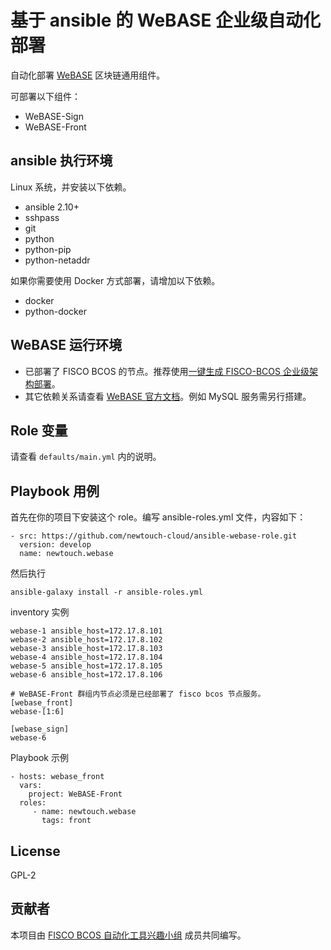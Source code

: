 基于 ansible 的 WeBASE 企业级自动化部署
=========

自动化部署 [WeBASE](https://github.com/WeBankFinTech/WeBASE) 区块链通用组件。

可部署以下组件：

* WeBASE-Sign
* WeBASE-Front

ansible 执行环境
--------------

Linux 系统，并安装以下依赖。

* ansible 2.10+
* sshpass
* git
* python
* python-pip
* python-netaddr

如果你需要使用 Docker 方式部署，请增加以下依赖。

* docker
* python-docker

WeBASE 运行环境
--------------

* 已部署了 FISCO BCOS 的节点。推荐使用[一键生成 FISCO-BCOS 企业级架构部署](https://github.com/newtouch-cloud/ansible-for-fisco-bcos)。
* 其它依赖关系请查看 [WeBASE 官方文档](https://webasedoc.readthedocs.io/zh_CN/latest/docs/WeBASE-Install/index.html)。例如 MySQL 服务需另行搭建。

Role 变量
--------

请查看 `defaults/main.yml` 内的说明。

Playbook 用例
------------

首先在你的项目下安装这个 role。编写 ansible-roles.yml 文件，内容如下：

```
- src: https://github.com/newtouch-cloud/ansible-webase-role.git
  version: develop
  name: newtouch.webase
```

然后执行

```
ansible-galaxy install -r ansible-roles.yml
```

inventory 实例

```
webase-1 ansible_host=172.17.8.101
webase-2 ansible_host=172.17.8.102
webase-3 ansible_host=172.17.8.103
webase-4 ansible_host=172.17.8.104
webase-5 ansible_host=172.17.8.105
webase-6 ansible_host=172.17.8.106

# WeBASE-Front 群组内节点必须是已经部署了 fisco bcos 节点服务。
[webase_front]
webase-[1:6]

[webase_sign]
webase-6
```

Playbook 示例

```
- hosts: webase_front
  vars:
    project: WeBASE-Front
  roles:
     - name: newtouch.webase
       tags: front
```

License
-------

GPL-2

贡献者
-----

本项目由 [FISCO BCOS 自动化工具兴趣小组](https://github.com/FISCO-BCOS/Wiki/blob/master/FISCO%20BCOS%E8%87%AA%E5%8A%A8%E5%8C%96%E5%B7%A5%E5%85%B7%E7%A0%94%E5%8F%91%E5%85%B4%E8%B6%A3%E5%B0%8F%E7%BB%84README.md) 成员共同编写。
